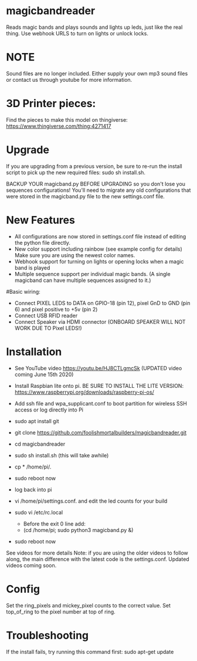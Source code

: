 # magicbandreader
Reads magic bands and plays sounds and lights up leds, just like the real thing.
Use webhook URLS to turn on lights or unlock locks.

# NOTE
Sound files are no longer included. Either supply your own mp3 sound files or contact us through youtube for more information.

# 3D Printer pieces:
Find the pieces to make this model on thingiverse:
https://www.thingiverse.com/thing:4271417

# Upgrade
If you are upgrading from a previous version, be sure to re-run the install script to pick up the new required files:
sudo sh install.sh. 

BACKUP YOUR magicband.py BEFORE UPGRADING so you don't lose you sequences configurations! You'll need to migrate any old configurations that were stored in the magicband.py file to the new settings.conf file.

# New Features

* All configurations are now stored in settings.conf file instead of editing the python file directly.
* New color support including rainbow (see example config for details) Make sure you are using the newest color names.
* Webhook support for turning on lights or opening locks when a magic band is played
* Multiple sequence support per individual magic bands. (A single magicband can have multiple sequences assigned to it.)

#Basic wiring:
* Connect PIXEL LEDS to  DATA on GPIO-18 (pin 12), pixel GnD to GND (pin 6) and pixel positive to +5v (pin 2)
* Connect USB RFID reader
* Connect Speaker via HDMI connector (ONBOARD SPEAKER WILL NOT WORK DUE TO Pixel LEDS!)

# Installation

* See YouTube video https://youtu.be/HJ8CTLgmcSk  (UPDATED video coming June 15th 2020) 

* Install Raspbian lite onto pi. BE SURE TO INSTALL THE LITE VERSION: https://www.raspberrypi.org/downloads/raspberry-pi-os/ 
* Add ssh file and wpa_supplicant.conf to boot partition for wireless SSH access or log directly into Pi
* sudo apt install git
* git clone https://github.com/foolishmortalbuilders/magicbandreader.git
* cd magicbandreader
* sudo sh install.sh  (this will take awhile)
* cp * /home/pi/.
* sudo reboot now
* log back into pi
* vi /home/pi/settings.conf. and edit the led counts for your build
* sudo vi /etc/rc.local
  * Before the exit 0 line add:
  * (cd /home/pi; sudo python3 magicband.py &)
* sudo reboot now

See videos for more details
Note: if you are using the older videos to follow along, the main difference with the latest code is the settings.conf. Updated videos coming soon. 

# Config

Set the ring_pixels and mickey_pixel counts to the correct value. Set top_of_ring to the pixel number at top of ring.

# Troubleshooting

If the install fails, try running this command first:
sudo apt-get update



